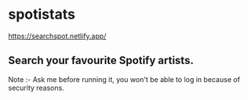# spotistats
https://searchspot.netlify.app/
## Search your favourite Spotify artists.

Note :- Ask me before running it, you won't be able to log in because of security reasons.
